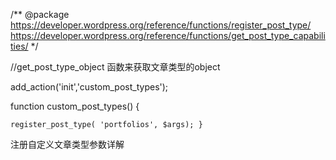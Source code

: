 /**
	@package https://developer.wordpress.org/reference/functions/register_post_type/
	https://developer.wordpress.org/reference/functions/get_post_type_capabilities/
*/

//get_post_type_object 函数来获取文章类型的object

add_action('init','custom_post_types');

function custom_post_types() {
	
	register_post_type( 'portfolios', $args); }
注册自定义文章类型参数详解
